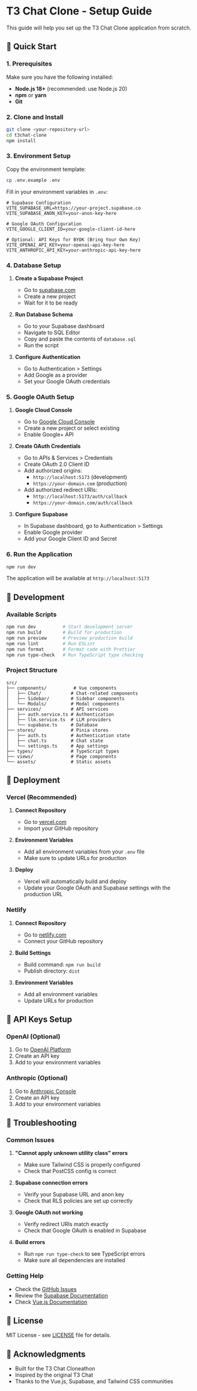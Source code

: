 # T3 Chat Clone - Setup Guide

This guide will help you set up the T3 Chat Clone application from scratch.

## 🚀 Quick Start

### 1. Prerequisites

Make sure you have the following installed:
- **Node.js 18+** (recommended: use Node.js 20)
- **npm** or **yarn**
- **Git**

### 2. Clone and Install

```bash
git clone <your-repository-url>
cd t3chat-clone
npm install
```

### 3. Environment Setup

Copy the environment template:
```bash
cp .env.example .env
```

Fill in your environment variables in `.env`:

```env
# Supabase Configuration
VITE_SUPABASE_URL=https://your-project.supabase.co
VITE_SUPABASE_ANON_KEY=your-anon-key-here

# Google OAuth Configuration
VITE_GOOGLE_CLIENT_ID=your-google-client-id-here

# Optional: API Keys for BYOK (Bring Your Own Key)
VITE_OPENAI_API_KEY=your-openai-api-key-here
VITE_ANTHROPIC_API_KEY=your-anthropic-api-key-here
```

### 4. Database Setup

1. **Create a Supabase Project**
   - Go to [supabase.com](https://supabase.com)
   - Create a new project
   - Wait for it to be ready

2. **Run Database Schema**
   - Go to your Supabase dashboard
   - Navigate to SQL Editor
   - Copy and paste the contents of `database.sql`
   - Run the script

3. **Configure Authentication**
   - Go to Authentication > Settings
   - Add Google as a provider
   - Set your Google OAuth credentials

### 5. Google OAuth Setup

1. **Google Cloud Console**
   - Go to [Google Cloud Console](https://console.cloud.google.com)
   - Create a new project or select existing
   - Enable Google+ API

2. **Create OAuth Credentials**
   - Go to APIs & Services > Credentials
   - Create OAuth 2.0 Client ID
   - Add authorized origins:
     - `http://localhost:5173` (development)
     - `https://your-domain.com` (production)
   - Add authorized redirect URIs:
     - `http://localhost:5173/auth/callback`
     - `https://your-domain.com/auth/callback`

3. **Configure Supabase**
   - In Supabase dashboard, go to Authentication > Settings
   - Enable Google provider
   - Add your Google Client ID and Secret

### 6. Run the Application

```bash
npm run dev
```

The application will be available at `http://localhost:5173`

## 🔧 Development

### Available Scripts

```bash
npm run dev          # Start development server
npm run build        # Build for production
npm run preview      # Preview production build
npm run lint         # Run ESLint
npm run format       # Format code with Prettier
npm run type-check   # Run TypeScript type checking
```

### Project Structure

```
src/
├── components/          # Vue components
│   ├── Chat/           # Chat-related components
│   ├── Sidebar/        # Sidebar components
│   └── Modals/         # Modal components
├── services/           # API services
│   ├── auth.service.ts # Authentication
│   ├── llm.service.ts  # LLM providers
│   └── supabase.ts     # Database
├── stores/             # Pinia stores
│   ├── auth.ts         # Authentication state
│   ├── chat.ts         # Chat state
│   └── settings.ts     # App settings
├── types/              # TypeScript types
├── views/              # Page components
└── assets/             # Static assets
```

## 🚀 Deployment

### Vercel (Recommended)

1. **Connect Repository**
   - Go to [vercel.com](https://vercel.com)
   - Import your GitHub repository

2. **Environment Variables**
   - Add all environment variables from your `.env` file
   - Make sure to update URLs for production

3. **Deploy**
   - Vercel will automatically build and deploy
   - Update your Google OAuth and Supabase settings with the production URL

### Netlify

1. **Connect Repository**
   - Go to [netlify.com](https://netlify.com)
   - Connect your GitHub repository

2. **Build Settings**
   - Build command: `npm run build`
   - Publish directory: `dist`

3. **Environment Variables**
   - Add all environment variables
   - Update URLs for production

## 🔑 API Keys Setup

### OpenAI (Optional)

1. Go to [OpenAI Platform](https://platform.openai.com)
2. Create an API key
3. Add to your environment variables

### Anthropic (Optional)

1. Go to [Anthropic Console](https://console.anthropic.com)
2. Create an API key
3. Add to your environment variables

## 🐛 Troubleshooting

### Common Issues

1. **"Cannot apply unknown utility class" errors**
   - Make sure Tailwind CSS is properly configured
   - Check that PostCSS config is correct

2. **Supabase connection errors**
   - Verify your Supabase URL and anon key
   - Check that RLS policies are set up correctly

3. **Google OAuth not working**
   - Verify redirect URIs match exactly
   - Check that Google OAuth is enabled in Supabase

4. **Build errors**
   - Run `npm run type-check` to see TypeScript errors
   - Make sure all dependencies are installed

### Getting Help

- Check the [GitHub Issues](https://github.com/your-repo/issues)
- Review the [Supabase Documentation](https://supabase.com/docs)
- Check [Vue.js Documentation](https://vuejs.org/guide/)

## 📝 License

MIT License - see [LICENSE](LICENSE) file for details.

## 🙏 Acknowledgments

- Built for the T3 Chat Cloneathon
- Inspired by the original T3 Chat
- Thanks to the Vue.js, Supabase, and Tailwind CSS communities
